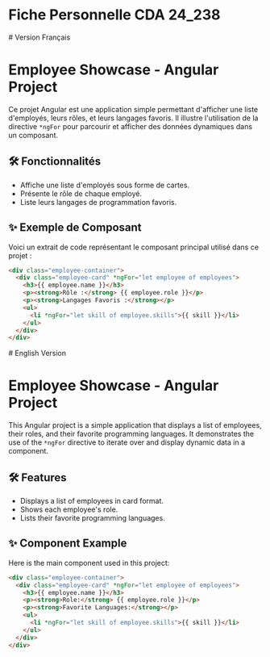 # Fiche Personnelle CDA 24_238

# Version Français
# Employee Showcase - Angular Project

Ce projet Angular est une application simple permettant d'afficher une liste d'employés, leurs rôles, et leurs langages favoris. Il illustre l'utilisation de la directive `*ngFor` pour parcourir et afficher des données dynamiques dans un composant.

## 🛠 Fonctionnalités

- Affiche une liste d'employés sous forme de cartes.
- Présente le rôle de chaque employé.
- Liste leurs langages de programmation favoris.

## ✨ Exemple de Composant

Voici un extrait de code représentant le composant principal utilisé dans ce projet :

```html
<div class="employee-container">
  <div class="employee-card" *ngFor="let employee of employees">
    <h3>{{ employee.name }}</h3>
    <p><strong>Rôle :</strong> {{ employee.role }}</p>
    <p><strong>Langages Favoris :</strong></p>
    <ul>
      <li *ngFor="let skill of employee.skills">{{ skill }}</li>
    </ul>
  </div>
</div>
```
# English Version
# Employee Showcase - Angular Project

This Angular project is a simple application that displays a list of employees, their roles, and their favorite programming languages. It demonstrates the use of the `*ngFor` directive to iterate over and display dynamic data in a component.

## 🛠 Features

- Displays a list of employees in card format.
- Shows each employee's role.
- Lists their favorite programming languages.

## ✨ Component Example

Here is the main component used in this project:

```html
<div class="employee-container">
  <div class="employee-card" *ngFor="let employee of employees">
    <h3>{{ employee.name }}</h3>
    <p><strong>Role:</strong> {{ employee.role }}</p>
    <p><strong>Favorite Languages:</strong></p>
    <ul>
      <li *ngFor="let skill of employee.skills">{{ skill }}</li>
    </ul>
  </div>
</div>
```
